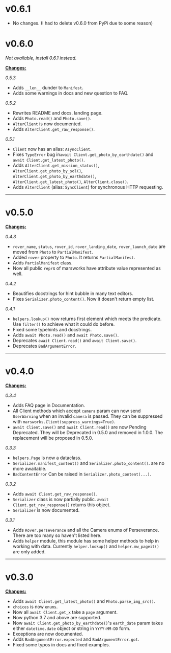 # v0.6.1

- No changes. (I had to delete v0.6.0 from PyPi due to some reason)

# v0.6.0

*Not available, install 0.6.1 instead.*

<u>**Changes:**</u>

*0.5.3*

- Adds `__len__` dunder to `Manifest`.
- Adds some warnings in docs and new question to FAQ.

*0.5.2*

- Rewrites README and docs. landing page.
- Adds `Photo.read()` and `Photo.save()`.
- `AlterClient` is now documented.
- Adds `AlterClient.get_raw_response()`.

*0.5.1*

- `Client` now has an alias: `AsyncClient`.
- Fixes `TypeError` bug in`await Client.get_photo_by_earthdate()` and
`await Client.get_latest_photo()`.
- Adds `AlterClient.get_mission_status()`, `AlterClient.get_photo_by_sol()`,
`AlterClient.get_photo_by_earthdate()`, `AlterClient.get_latest_photo()`,
`AlterClient.close()`.
- Adds `AlterClient` (alias: `SyncClient`) for synchronous HTTP requesting.

------------

# v0.5.0

<u>**Changes:**</u>

*0.4.3*

- `rover_name`, `status`, `rover_id`, `rover_landing_date`, `rover_launch_date`
are moved from `Photo` to `PartialManifest`.
- Added `rover` property to `Photo`. It returns `PartialManifest`.
- Adds `PartialManifest` class.
- Now all public `repr`s of marsworks have attribute value represented as well.

*0.4.2*

- Beautifies docstrings for hint bubble in many text editors.
- Fixes `Serializer.photo_content()`. Now it doesn't return empty list.

*0.4.1*

- `helpers.lookup()` now returns first element which meets the predicate. Use
`filter()` to achieve what it could do before.
- Fixed some typehints and docstrings.
- Adds `await Photo.read()` and `await Photo.save()`.
- Deprecates `await Client.read()` and `await Client.save()`.
- Deprecates `BadArgumentError`.

---------------

# v0.4.0

<u>**Changes:**</u>

*0.3.4*

- Adds FAQ page in Documentation.
- All Client methods which accept `camera` param can now send `UserWarning` when an invalid `camera` is
passed. They can be suppressed with `marsworks.Client(suppress_warnings=True)`.
- `await Client.save()` and `await Client.read()` are now Pending Deprecated. They will be Deprecated in
0.5.0 and removed in 1.0.0. The replacement will be proposed in 0.5.0.

*0.3.3*

- `helpers.Page` is now a dataclass.
- `Serializer.manifest_content()` and `Serializer.photo_content()`.
are no more awaitable.
- `BadContentError` Can be raised in `Serializer.photo_content(...)`.

*0.3.2*

- Adds `await Client.get_raw_response()`.
- `Serializer` class is now partially public. `await Client.get_raw_response()` returns
this object.
- `Serializer` is now documented.

*0.3.1*

- Adds `Rover.perseverance` and all the Camera enums of Perseverance. There are too many so
haven't listed here.
- Adds `helper` module, this module has some helper methods to help in working with data. Currently
`helper.lookup()` and `helper.mw_pageit()` are only added.

---------------

# v0.3.0

<u>**Changes:**</u>

- Adds `await Client.get_latest_photo()` and `Photo.parse_img_src()`.
- `choices` is now `enums`.
- Now all `await Client.get_x` take a `page` argument.
- Now python 3.7 and above are supported.
- Now `await Client.get_photo_by_earthdate()`'s `earth_date` param takes either `datetime.date` object
or string in `YYYY-MM-DD` form.
- Exceptions are now documented.
- Adds `BadArgumentError.expected` and `BadArgumentError.got`.
- Fixed some typos in docs and fixed examples.
